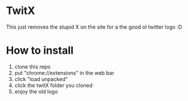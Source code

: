# TwitX

This just removes the stupid X on the site for a the good ol twitter logo :D


# How to install

1.  clone this repo
2.  put "chrome://extensions" in the web bar
3.  click "load unpacked"
4.  click the twitX folder you cloned
5.  enjoy the old logo